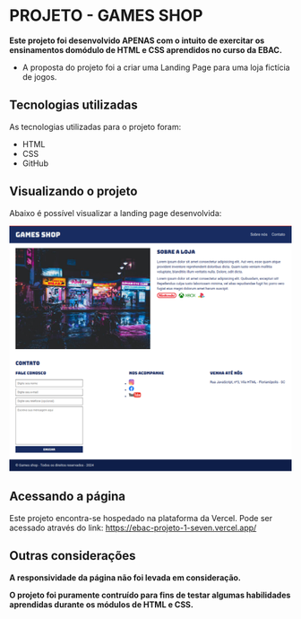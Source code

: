 # PROJETO - GAMES SHOP

**Este projeto foi desenvolvido APENAS com o intuito de exercitar os ensinamentos domódulo de HTML e CSS aprendidos no curso da EBAC.**

- A proposta do projeto foi a criar uma Landing Page para uma loja fictícia de jogos.


## Tecnologias utilizadas

As tecnologias utilizadas para o projeto foram:

- HTML
- CSS
- GitHub

## Visualizando o projeto

Abaixo é possível visualizar a landing page desenvolvida:

![Página principal](./assets/TelaPrincipal.png)

## Acessando a página

Este projeto encontra-se hospedado na plataforma da Vercel.
Pode ser acessado através do link: https://ebac-projeto-1-seven.vercel.app/

## Outras considerações

**A responsividade da página não foi levada em consideração.**    

**O projeto foi puramente contruído para fins de testar algumas habilidades aprendidas durante os módulos de HTML e CSS.** 
